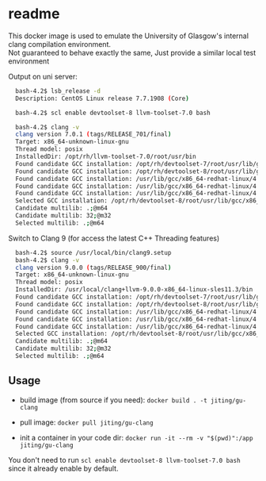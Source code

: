 # readme

This docker image is used to emulate the University of Glasgow's internal clang compilation environment.  
Not guaranteed to behave exactly the same, Just provide a similar local test environment

Output on uni server:

```bash
  bash-4.2$ lsb_release -d
  Description: CentOS Linux release 7.7.1908 (Core)
```

```bash
  bash-4.2$ scl enable devtoolset-8 llvm-toolset-7.0 bash
```

```bash
  bash-4.2$ clang -v
  clang version 7.0.1 (tags/RELEASE_701/final)
  Target: x86_64-unknown-linux-gnu
  Thread model: posix
  InstalledDir: /opt/rh/llvm-toolset-7.0/root/usr/bin
  Found candidate GCC installation: /opt/rh/devtoolset-7/root/usr/lib/gcc/x86_64-redhat-linux/7
  Found candidate GCC installation: /opt/rh/devtoolset-8/root/usr/lib/gcc/x86_64-redhat-linux/8
  Found candidate GCC installation: /usr/lib/gcc/x86_64-redhat-linux/4.4.7
  Found candidate GCC installation: /usr/lib/gcc/x86_64-redhat-linux/4.8.2
  Found candidate GCC installation: /usr/lib/gcc/x86_64-redhat-linux/4.8.5
  Selected GCC installation: /opt/rh/devtoolset-8/root/usr/lib/gcc/x86_64-redhat-linux/8
  Candidate multilib: .;@m64
  Candidate multilib: 32;@m32
  Selected multilib: .;@m64
```

Switch to Clang 9 (for access the latest C++ Threading features)

```bash
  bash-4.2$ source /usr/local/bin/clang9.setup
  bash-4.2$ clang -v
  clang version 9.0.0 (tags/RELEASE_900/final)
  Target: x86_64-unknown-linux-gnu
  Thread model: posix
  InstalledDir: /usr/local/clang+llvm-9.0.0-x86_64-linux-sles11.3/bin
  Found candidate GCC installation: /opt/rh/devtoolset-7/root/usr/lib/gcc/x86_64-redhat-linux/7
  Found candidate GCC installation: /opt/rh/devtoolset-8/root/usr/lib/gcc/x86_64-redhat-linux/8
  Found candidate GCC installation: /usr/lib/gcc/x86_64-redhat-linux/4.4.7
  Found candidate GCC installation: /usr/lib/gcc/x86_64-redhat-linux/4.8.2
  Found candidate GCC installation: /usr/lib/gcc/x86_64-redhat-linux/4.8.5
  Selected GCC installation: /opt/rh/devtoolset-8/root/usr/lib/gcc/x86_64-redhat-linux/8
  Candidate multilib: .;@m64
  Candidate multilib: 32;@m32
  Selected multilib: .;@m64
```

## Usage

- build image (from source if you need): `docker build . -t jiting/gu-clang`

- pull image: `docker pull jiting/gu-clang`

- init a container in your code dir: `docker run -it --rm -v "$(pwd)":/app jiting/gu-clang`

You don't need to run `scl enable devtoolset-8 llvm-toolset-7.0 bash` since it already enable by default.
